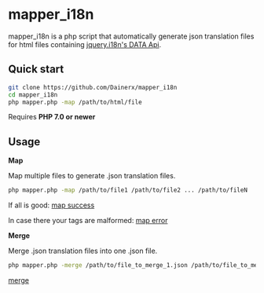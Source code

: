 mapper_i18n
===========

mapper_i18n is a php script that automatically generate json translation files for html files containing [jquery.i18n's DATA Api](https://github.com/wikimedia/jquery.i18n).

Quick start
-----------

```bash
git clone https://github.com/Dainerx/mapper_i18n
cd mapper_i18n
php mapper.php -map /path/to/html/file
```

Requires **PHP 7.0 or newer**

Usage
-----------
**Map**

Map multiple files to generate .json translation files. 

```bash
php mapper.php -map /path/to/file1 /path/to/file2 ... /path/to/fileN
```
If all is good: 
[map success](https://i.imgur.com/ldb9ZcN.jpg)

In case there your tags are malformed:
[map error](https://i.imgur.com/LoI5BWY.jpg)


**Merge**

Merge .json translation files into one .json file.

```bash
php mapper.php -merge /path/to/file_to_merge_1.json /path/to/file_to_merge_2.json ... /path/to/file_to_merge_N.json /path/to/result_file.json
```

[merge](https://i.imgur.com/5yFKkzv.jpg)
